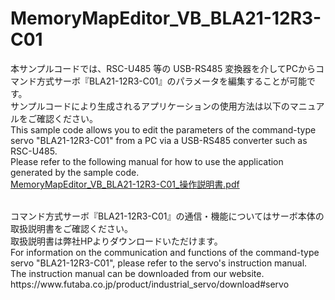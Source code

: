 # MemoryMapEditor_VB_BLA21-12R3-C01

本サンプルコードでは、RSC-U485 等の USB-RS485 変換器を介してPCからコマンド方式サーボ『BLA21-12R3-C01』のパラメータを編集することが可能です。  
サンプルコードにより生成されるアプリケーションの使用方法は以下のマニュアルをご確認ください。  
This sample code allows you to edit the parameters of the command-type servo "BLA21-12R3-C01" from a PC via a USB-RS485 converter such as RSC-U485.  
Please refer to the following manual for how to use the application generated by the sample code.  
[MemoryMapEditor_VB_BLA21-12R3-C01_操作説明書.pdf](https://github.com/FutabaCorp/MemoryMapEditor_VB_BLA21-12R3-C01/blob/main/MemoryMapEditor_VB_BLA21-12R3-C01_%E6%93%8D%E4%BD%9C%E8%AA%AC%E6%98%8E%E6%9B%B8.pdf)
<br>
  
<br>
コマンド方式サーボ『BLA21-12R3-C01』の通信・機能についてはサーボ本体の取扱説明書をご確認ください。<br>
取扱説明書は弊社HPよりダウンロードいただけます。<br>
For information on the communication and functions of the command-type servo "BLA21-12R3-C01", please refer to the servo's instruction manual.<br>
The instruction manual can be downloaded from our website.<br>
https://www.futaba.co.jp/product/industrial_servo/download#servo
